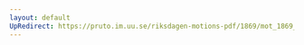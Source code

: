 ```yaml
---
layout: default
UpRedirect: https://pruto.im.uu.se/riksdagen-motions-pdf/1869/mot_1869__ak__36.pdf
---
```

